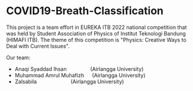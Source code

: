 # COVID19-Breath-Classification

This project is a team effort in EUREKA ITB 2022 national competition that was held by Student Association of Physics of Institut Teknologi Bandung (HIMAFI ITB). The theme of this competition is "Physics: Creative Ways to Deal with Current Issues".

Our team:
- Anaqi Syaddad Ihsan &emsp;&emsp;&emsp;&emsp; (Airlangga University)
- Muhammad Amrul Muhafizh &emsp; (Airlangga University)
- Zalsabila &emsp;&emsp;&emsp;&emsp;&emsp;&emsp; (Airlangga University)
